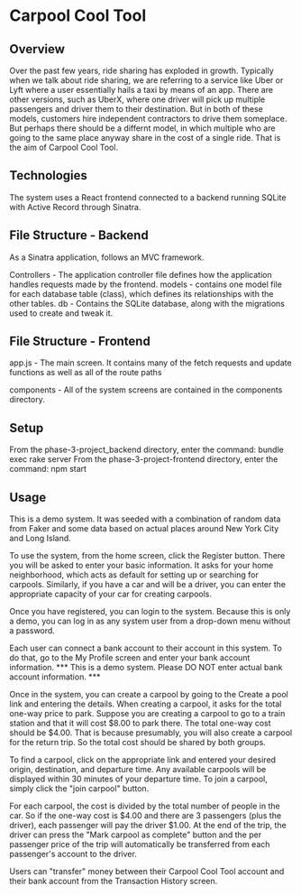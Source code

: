 # Carpool Cool Tool

## Overview
Over the past few years, ride sharing has exploded in growth. Typically when we talk about ride sharing, we are referring to a service like Uber or Lyft where a user essentially hails a taxi by means of an app. There are other versions, such as UberX, where one driver will pick up multiple passengers and driver them to their destination. But in both of these models, customers hire independent contractors to drive them someplace.
But perhaps there should be a differnt model, in which multiple who are going to the same place anyway share in the cost of a single ride. That is the aim of Carpool Cool Tool.

## Technologies
The system uses a React frontend connected to a backend running SQLite with Active Record through Sinatra.

## File Structure - Backend
As a Sinatra application, follows an MVC framework.

Controllers - The application controller file defines how the application handles requests  made by the frontend.
models - contains one model file for each database table (class), which defines its relationships with the other tables. 
db - Contains the SQLite database, along with the migrations used to create and tweak it.


## File Structure - Frontend
app.js - The main screen. It contains many of the fetch requests and update functions as well as all of the route paths 

components - All of the system screens are contained in the components directory.
    
## Setup
From the phase-3-project_backend directory, enter the command: bundle exec rake server
From the phase-3-project-frontend directory, enter the command: npm start
## Usage
This is a demo system. It was seeded with a combination of random data from Faker and some data based on actual places around New York City and Long Island.

To use the system, from the home screen, click the Register button. There you will be asked to enter your basic information. It asks for your home neighborhood, which acts as default for setting up or searching for carpools. Similarly, if you have a car and will be a driver, you can enter the appropriate capacity of your car for creating carpools.

Once you have registered, you can login to the system. Because this is only a demo, you can log in as any system user from a drop-down menu without a password.

Each user can connect a bank account to their account in this system. To do that, go to the My Profile screen and enter your bank account information. *** This is a demo system. Please DO NOT enter actual bank account information. ***

Once in the system, you can create a carpool by going to the Create a pool link and entering the details. When creating a carpool, it asks for the total one-way price to park. Suppose you are creating a carpool to go to a train station and that it will cost $8.00 to park there. The total one-way cost should be $4.00. That is because presumably, you will also create a carpool for the return trip. So the total cost should be shared by both groups.

To find a carpool, click on the appropriate link and entered your desired origin, destination, and departure time. Any available carpools will be displayed within 30 minutes of your departure time. To join a carpool, simply click the "join carpool" button.

For each carpool, the cost is divided by the total number of people in the car. So if the one-way cost is $4.00 and there are 3 passengers (plus the driver), each passenger will pay the driver $1.00. At the end of the trip, the driver can press the "Mark carpool as complete" button and the per passenger price of the trip will automatically be transferred from each passenger's account to the driver.

Users can "transfer" money between their Carpool Cool Tool account and their bank account from the Transaction History screen.